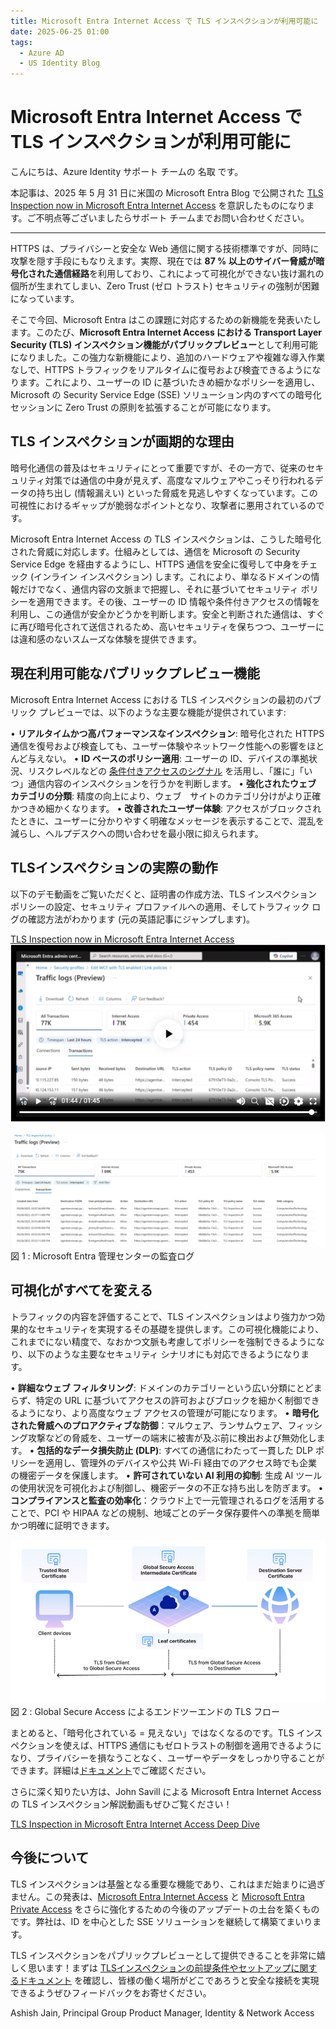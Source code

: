 ```yaml
---
title: Microsoft Entra Internet Access で TLS インスペクションが利用可能に
date: 2025-06-25 01:00
tags:
  - Azure AD
  - US Identity Blog
---
```


# Microsoft Entra Internet Access で TLS インスペクションが利用可能に

こんにちは、Azure Identity サポート チームの 名取 です。

本記事は、2025 年 5 月 31 日に米国の Microsoft Entra Blog で公開された [TLS Inspection now in Microsoft Entra Internet Access](https://techcommunity.microsoft.com/blog/microsoft-entra-blog/tls-inspection-now-in-microsoft-entra-internet-access/4395972) を意訳したものになります。ご不明点等ございましたらサポート チームまでお問い合わせください。

----

HTTPS は、プライバシーと安全な Web 通信に関する技術標準ですが、同時に攻撃を隠す手段にもなりえます。実際、現在では **87 % 以上のサイバー脅威が暗号化された通信経路**を利用しており、これによって可視化ができない抜け漏れの個所が生まれてしまい、Zero Trust (ゼロ トラスト) セキュリティの強制が困難になっています。

そこで今回、Microsoft Entra はこの課題に対応するための新機能を発表いたします。このたび、**Microsoft Entra Internet Access における Transport Layer Security (TLS) インスペクション機能がパブリックプレビュー**として利用可能になりました。この強力な新機能により、追加のハードウェアや複雑な導入作業なしで、HTTPS トラフィックをリアルタイムに復号および検査できるようになります。これにより、ユーザーの ID に基づいたきめ細かなポリシーを適用し、Microsoft の Security Service Edge (SSE) ソリューション内のすべての暗号化セッションに Zero Trust の原則を拡張することが可能になります。

## TLS インスペクションが画期的な理由

暗号化通信の普及はセキュリティにとって重要ですが、その一方で、従来のセキュリティ対策では通信の中身が見えず、高度なマルウェアやこっそり行われるデータの持ち出し (情報漏えい) といった脅威を見逃しやすくなっています。この可視性におけるギャップが脆弱なポイントとなり、攻撃者に悪用されているのです。

Microsoft Entra Internet Access の TLS インスペクションは、こうした暗号化された脅威に対応します。仕組みとしては、通信を Microsoft の Security Service Edge を経由するようにし、HTTPS 通信を安全に復号して中身をチェック (インライン インスペクション) します。これにより、単なるドメインの情報だけでなく、通信内容の文脈まで把握し、それに基づいてセキュリティ ポリシーを適用できます。その後、ユーザーの ID 情報や条件付きアクセスの情報を利用し、この通信が安全かどうかを判断します。安全と判断された通信は、すぐに再び暗号化されて送信されるため、高いセキュリティを保ちつつ、ユーザーには違和感のないスムーズな体験を提供できます。

## 現在利用可能なパブリックプレビュー機能

Microsoft Entra Internet Access における TLS インスペクションの最初のパブリック プレビューでは、以下のような主要な機能が提供されています: 

  • **リアルタイムかつ高パフォーマンスなインスペクション**: 暗号化された HTTPS 通信を復号および検査しても、ユーザー体験やネットワーク性能への影響をほとんど与えない。
  • **ID ベースのポリシー適用**: ユーザーの ID、デバイスの準拠状況、リスクレベルなどの [条件付きアクセスのシグナル](https://learn.microsoft.com/en-us/entra/identity/conditional-access/overview) を活用し、「誰に」「いつ」通信内容のインスペクションを行うかを判断します。
  • **強化されたウェブ カテゴリの分類**: 精度の向上により、ウェブ　サイトのカテゴリ分けがより正確かつきめ細かくなります。
  • **改善されたユーザー体験**: アクセスがブロックされたときに、ユーザーに分かりやすく明確なメッセージを表示することで、混乱を減らし、ヘルプデスクへの問い合わせを最小限に抑えられます。

## TLSインスペクションの実際の動作

以下のデモ動画をご覧いただくと、証明書の作成方法、TLS インスペクション ポリシーの設定、セキュリティ プロファイルへの適用、そしてトラフィック ログの確認方法がわかります (元の英語記事にジャンプします)。

[TLS Inspection now in Microsoft Entra Internet Access](https://techcommunity.microsoft.com/blog/microsoft-entra-blog/tls-inspection-now-in-microsoft-entra-internet-access/4395972)
![](./tls-inspection-now-in-microsoft-entra-internet-access/3.png)

![](./tls-inspection-now-in-microsoft-entra-internet-access/2.png)
図 1 : Microsoft Entra 管理センターの監査ログ

## 可視化がすべてを変える

トラフィックの内容を評価することで、TLS インスペクションはより強力かつ効果的なセキュリティを実現するその基礎を提供します。この可視化機能により、これまでにない精度で、なおかつ文脈も考慮してポリシーを強制できるようになり、以下のような主要なセキュリティ シナリオにも対応できるようになります。

• **詳細なウェブ フィルタリング**: ドメインのカテゴリーという広い分類にとどまらず、特定の URL に基づいてアクセスの許可およびブロックを細かく制御できるようになり、より高度なウェブ アクセスの管理が可能になります。
• **暗号化された脅威へのプロアクティブな防御**：マルウェア、ランサムウェア、フィッシング攻撃などの脅威を、ユーザーの端末に被害が及ぶ前に検出および無効化します。
• **包括的なデータ損失防止 (DLP)**: すべての通信にわたって一貫した DLP ポリシーを適用し、管理外のデバイスや公共 Wi-Fi 経由でのアクセス時でも企業の機密データを保護します。
• **許可されていない AI 利用の抑制**: 生成 AI ツールの使用状況を可視化および制御し、機密データの不正な持ち出しを防ぎます。
• **コンプライアンスと監査の効率化**：クラウド上で一元管理されるログを活用することで、PCI や HIPAA などの規制、地域ごとのデータ保存要件への準拠を簡単かつ明確に証明できます。

![](./tls-inspection-now-in-microsoft-entra-internet-access/1.png)
図 2 : Global Secure Access によるエンドツーエンドの TLS フロー

まとめると、「暗号化されている = 見えない」ではなくなるのです。TLS インスペクションを使えば、HTTPS 通信にもゼロトラストの制御を適用できるようになり、プライバシーを損なうことなく、ユーザーやデータをしっかり守ることができます。詳細は[ドキュメント](https://learn.microsoft.com/en-us/entra/global-secure-access/concept-transport-layer-security)でご確認ください。

さらに深く知りたい方は、John Savill による Microsoft Entra Internet Access の TLS インスペクション解説動画もぜひご覧ください！

[TLS Inspection in Microsoft Entra Internet Access Deep Dive](https://youtu.be/WxxHH_4vKh4)

## 今後について

TLS インスペクションは基盤となる重要な機能であり、これはまだ始まりに過ぎません。この発表は、[Microsoft Entra Internet Access](https://www.microsoft.com/en-us/security/business/identity-access/microsoft-entra-internet-access) と [Microsoft Entra Private Access](https://www.microsoft.com/en-us/security/business/identity-access/microsoft-entra-private-access) をさらに強化するための今後のアップデートの土台を築くものです。弊社は、ID を中心とした SSE ソリューションを継続して構築てまいります。

TLS インスペクションをパブリックプレビューとして提供できることを非常に嬉しく思います！まずは [TLSインスペクションの前提条件やセットアップに関するドキュメント](https://learn.microsoft.com/en-us/entra/global-secure-access/concept-transport-layer-security) を確認し、皆様の働く場所がどこであろうと安全な接続を実現できるようぜひフィードバックをお寄せください。

Ashish Jain, Principal Group Product Manager, Identity & Network Access
